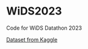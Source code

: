 # WiDS2023
Code for WiDS Datathon 2023

[Dataset from Kaggle](https://www.kaggle.com/competitions/widsdatathon2023/data?select=train_data.csv
) 
